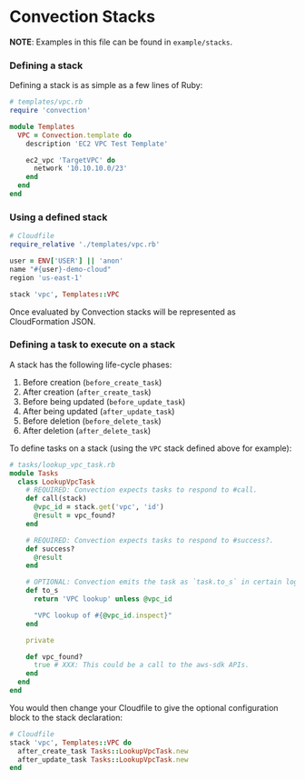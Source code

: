 # Convection Stacks
**NOTE**: Examples in this file can be found in `example/stacks`.

### Defining a stack
Defining a stack is as simple as a few lines of Ruby:

```ruby
# templates/vpc.rb
require 'convection'

module Templates
  VPC = Convection.template do
    description 'EC2 VPC Test Template'

    ec2_vpc 'TargetVPC' do
      network '10.10.10.0/23'
    end
  end
end
```

### Using a defined stack
```ruby
# Cloudfile
require_relative './templates/vpc.rb'

user = ENV['USER'] || 'anon'
name "#{user}-demo-cloud"
region 'us-east-1'

stack 'vpc', Templates::VPC
```

Once evaluated by Convection stacks will be represented as CloudFormation JSON.

### Defining a task to execute on a stack
A stack has the following life-cycle phases:

1. Before creation (`before_create_task`)
2. After creation (`after_create_task`)
3. Before being updated (`before_update_task`)
4. After being updated (`after_update_task`)
5. Before deletion (`before_delete_task`)
6. After deletion (`after_delete_task`)

To define tasks on a stack (using the `VPC` stack defined above for example):

```ruby
# tasks/lookup_vpc_task.rb
module Tasks
  class LookupVpcTask
    # REQUIRED: Convection expects tasks to respond to #call.
    def call(stack)
      @vpc_id = stack.get('vpc', 'id')
      @result = vpc_found?
    end

    # REQUIRED: Convection expects tasks to respond to #success?.
    def success?
      @result
    end

    # OPTIONAL: Convection emits the task as `task.to_s` in certain log messages.
    def to_s
      return 'VPC lookup' unless @vpc_id

      "VPC lookup of #{@vpc_id.inspect}"
    end

    private

    def vpc_found?
      true # XXX: This could be a call to the aws-sdk APIs.
    end
  end
end
```

You would then change your Cloudfile to give the optional configuration block to the stack declaration:
```ruby
# Cloudfile
stack 'vpc', Templates::VPC do
  after_create_task Tasks::LookupVpcTask.new
  after_update_task Tasks::LookupVpcTask.new
end
```
